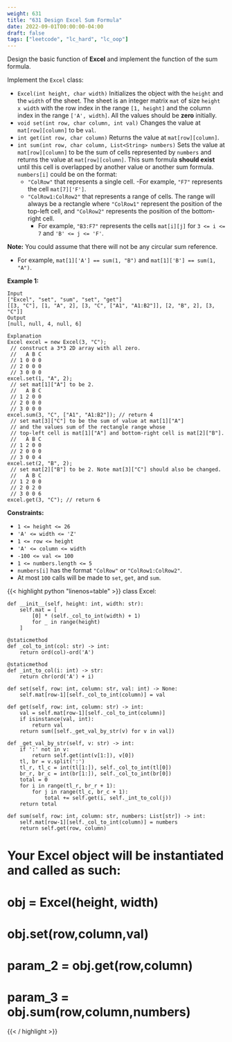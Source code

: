 ```yaml
---
weight: 631
title: "631 Design Excel Sum Formula"
date: 2022-09-01T00:00:00-04:00
draft: false
tags: ["leetcode", "lc_hard", "lc_oop"]
---
```


Design the basic function of **Excel** and implement the function of the sum formula.

Implement the `Excel` class:

- `Excel(int height, char width)` Initializes the object with the `height` and the `width` of the sheet. The sheet is an integer matrix `mat` of size `height x width` with the row index in the range `[1, height]` and the column index in the range `['A', width]`. All the values should be **zero** initially.
- `void set(int row, char column, int val)` Changes the value at `mat[row][column]` to be `val`.
- `int get(int row, char column)` Returns the value at `mat[row][column]`.
- `int sum(int row, char column, List<String> numbers)` Sets the value at` mat[row][column]` to be the sum of cells represented by `numbers` and returns the value at `mat[row][column]`. This sum formula **should exist** until this cell is overlapped by another value or another sum formula. `numbers[i]` could be on the format:
  - `"ColRow"` that represents a single cell.
    -For example, `"F7"` represents the cell `mat[7]['F']`.
  - `"ColRow1:ColRow2"` that represents a range of cells. The range will always be a rectangle where `"ColRow1"` represent the position of the top-left cell, and `"ColRow2"` represents the position of the bottom-right cell.
    - For example, `"B3:F7"` represents the cells `mat[i][j]` for `3 <= i <= 7` and `'B' <= j <= 'F'`.

**Note:** You could assume that there will not be any circular sum reference.
- For example, `mat[1]['A'] == sum(1, "B")` and `mat[1]['B'] == sum(1, "A")`.


**Example 1:**
```
Input
["Excel", "set", "sum", "set", "get"]
[[3, "C"], [1, "A", 2], [3, "C", ["A1", "A1:B2"]], [2, "B", 2], [3, "C"]]
Output
[null, null, 4, null, 6]

Explanation
Excel excel = new Excel(3, "C");
 // construct a 3*3 2D array with all zero.
 //   A B C
 // 1 0 0 0
 // 2 0 0 0
 // 3 0 0 0
excel.set(1, "A", 2);
 // set mat[1]["A"] to be 2.
 //   A B C
 // 1 2 0 0
 // 2 0 0 0
 // 3 0 0 0
excel.sum(3, "C", ["A1", "A1:B2"]); // return 4
 // set mat[3]["C"] to be the sum of value at mat[1]["A"]
 // and the values sum of the rectangle range whose
 // top-left cell is mat[1]["A"] and bottom-right cell is mat[2]["B"].
 //   A B C
 // 1 2 0 0
 // 2 0 0 0
 // 3 0 0 4
excel.set(2, "B", 2);
 // set mat[2]["B"] to be 2. Note mat[3]["C"] should also be changed.
 //   A B C
 // 1 2 0 0
 // 2 0 2 0
 // 3 0 0 6
excel.get(3, "C"); // return 6
```

**Constraints:**
- `1 <= height <= 26`
- `'A' <= width <= 'Z'`
- `1 <= row <= height`
- `'A' <= column <= width`
- `-100 <= val <= 100`
- `1 <= numbers.length <= 5`
- `numbers[i]` has the format `"ColRow"` or `"ColRow1:ColRow2"`.
- At most `100` calls will be made to `set`, `get`, and `sum`.

<div class="tabs"></div>
<div class="tab-content">
<div id="python" class="lang">
{{< highlight python "linenos=table" >}}
class Excel:

    def __init__(self, height: int, width: str):
        self.mat = [
            [0] * (self._col_to_int(width) + 1)
            for _ in range(height)
        ]

    @staticmethod
    def _col_to_int(col: str) -> int:
        return ord(col)-ord('A')
    
    @staticmethod
    def _int_to_col(i: int) -> str:
        return chr(ord('A') + i)
        
    def set(self, row: int, column: str, val: int) -> None:
        self.mat[row-1][self._col_to_int(column)] = val

    def get(self, row: int, column: str) -> int:
        val = self.mat[row-1][self._col_to_int(column)]
        if isinstance(val, int):
            return val
        return sum([self._get_val_by_str(v) for v in val])
    
    def _get_val_by_str(self, v: str) -> int:
        if ':' not in v:
            return self.get(int(v[1:]), v[0])
        tl, br = v.split(':')
        tl_r, tl_c = int(tl[1:]), self._col_to_int(tl[0])
        br_r, br_c = int(br[1:]), self._col_to_int(br[0])
        total = 0
        for i in range(tl_r, br_r + 1):
            for j in range(tl_c, br_c + 1):
                total += self.get(i, self._int_to_col(j))
        return total

    def sum(self, row: int, column: str, numbers: List[str]) -> int:
        self.mat[row-1][self._col_to_int(column)] = numbers
        return self.get(row, column)


# Your Excel object will be instantiated and called as such:
# obj = Excel(height, width)
# obj.set(row,column,val)
# param_2 = obj.get(row,column)
# param_3 = obj.sum(row,column,numbers)
{{< / highlight >}}
</div>
</div>
